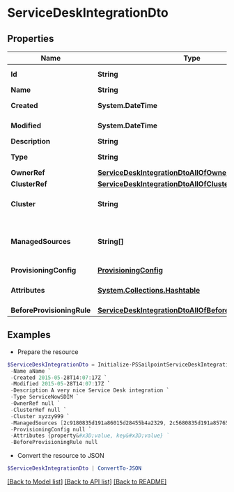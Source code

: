 # ServiceDeskIntegrationDto
## Properties

Name | Type | Description | Notes
------------ | ------------- | ------------- | -------------
**Id** | **String** | System-generated unique ID of the Object | [optional] [readonly] 
**Name** | **String** | Name of the Object | 
**Created** | **System.DateTime** | Creation date of the Object | [optional] [readonly] 
**Modified** | **System.DateTime** | Last modification date of the Object | [optional] [readonly] 
**Description** | **String** | Description of the Service Desk integration | 
**Type** | **String** | Service Desk integration types  - ServiceNowSDIM - ServiceNow  | [default to "ServiceNowSDIM"]
**OwnerRef** | [**ServiceDeskIntegrationDtoAllOfOwnerRef**](ServiceDeskIntegrationDtoAllOfOwnerRef.md) |  | [optional] 
**ClusterRef** | [**ServiceDeskIntegrationDtoAllOfClusterRef**](ServiceDeskIntegrationDtoAllOfClusterRef.md) |  | [optional] 
**Cluster** | **String** | ID of the cluster for the Service Desk integration (replaced by clusterRef, retained for backward compatibility) | [optional] 
**ManagedSources** | **String[]** | Source IDs for the Service Desk integration (replaced by provisioningConfig.managedSResourceRefs, but retained here for backward compatibility) | [optional] 
**ProvisioningConfig** | [**ProvisioningConfig**](ProvisioningConfig.md) |  | [optional] 
**Attributes** | [**System.Collections.Hashtable**](AnyType.md) | Attributes of the Service Desk integration.  Validation constraints enforced by the implementation. | 
**BeforeProvisioningRule** | [**ServiceDeskIntegrationDtoAllOfBeforeProvisioningRule**](ServiceDeskIntegrationDtoAllOfBeforeProvisioningRule.md) |  | [optional] 

## Examples

- Prepare the resource
```powershell
$ServiceDeskIntegrationDto = Initialize-PSSailpointServiceDeskIntegrationDto  -Id id12345 `
 -Name aName `
 -Created 2015-05-28T14:07:17Z `
 -Modified 2015-05-28T14:07:17Z `
 -Description A very nice Service Desk integration `
 -Type ServiceNowSDIM `
 -OwnerRef null `
 -ClusterRef null `
 -Cluster xyzzy999 `
 -ManagedSources [2c9180835d191a86015d28455b4a2329, 2c5680835d191a85765d28455b4a9823] `
 -ProvisioningConfig null `
 -Attributes {property&#x3D;value, key&#x3D;value} `
 -BeforeProvisioningRule null
```

- Convert the resource to JSON
```powershell
$ServiceDeskIntegrationDto | ConvertTo-JSON
```

[[Back to Model list]](../README.md#documentation-for-models) [[Back to API list]](../README.md#documentation-for-api-endpoints) [[Back to README]](../README.md)

